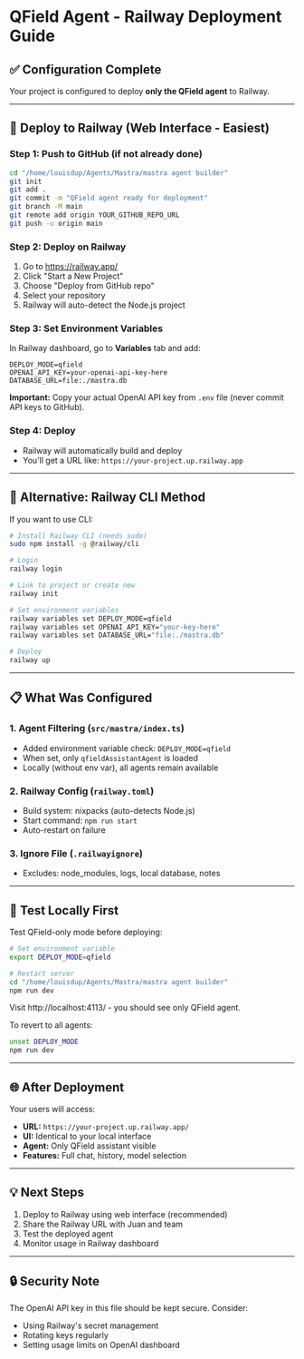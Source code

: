 # QField Agent - Railway Deployment Guide

## ✅ Configuration Complete

Your project is configured to deploy **only the QField agent** to Railway.

---

## 🚀 Deploy to Railway (Web Interface - Easiest)

### Step 1: Push to GitHub (if not already done)
```bash
cd "/home/louisdup/Agents/Mastra/mastra agent builder"
git init
git add .
git commit -m "QField agent ready for deployment"
git branch -M main
git remote add origin YOUR_GITHUB_REPO_URL
git push -u origin main
```

### Step 2: Deploy on Railway
1. Go to https://railway.app/
2. Click "Start a New Project"
3. Choose "Deploy from GitHub repo"
4. Select your repository
5. Railway will auto-detect the Node.js project

### Step 3: Set Environment Variables
In Railway dashboard, go to **Variables** tab and add:

```
DEPLOY_MODE=qfield
OPENAI_API_KEY=your-openai-api-key-here
DATABASE_URL=file:./mastra.db
```

**Important:** Copy your actual OpenAI API key from `.env` file (never commit API keys to GitHub).

### Step 4: Deploy
- Railway will automatically build and deploy
- You'll get a URL like: `https://your-project.up.railway.app`

---

## 🔧 Alternative: Railway CLI Method

If you want to use CLI:

```bash
# Install Railway CLI (needs sudo)
sudo npm install -g @railway/cli

# Login
railway login

# Link to project or create new
railway init

# Set environment variables
railway variables set DEPLOY_MODE=qfield
railway variables set OPENAI_API_KEY="your-key-here"
railway variables set DATABASE_URL="file:./mastra.db"

# Deploy
railway up
```

---

## 📋 What Was Configured

### 1. **Agent Filtering** (`src/mastra/index.ts`)
- Added environment variable check: `DEPLOY_MODE=qfield`
- When set, only `qfieldAssistantAgent` is loaded
- Locally (without env var), all agents remain available

### 2. **Railway Config** (`railway.toml`)
- Build system: nixpacks (auto-detects Node.js)
- Start command: `npm run start`
- Auto-restart on failure

### 3. **Ignore File** (`.railwayignore`)
- Excludes: node_modules, logs, local database, notes

---

## 🧪 Test Locally First

Test QField-only mode before deploying:

```bash
# Set environment variable
export DEPLOY_MODE=qfield

# Restart server
cd "/home/louisdup/Agents/Mastra/mastra agent builder"
npm run dev
```

Visit http://localhost:4113/ - you should see only QField agent.

To revert to all agents:
```bash
unset DEPLOY_MODE
npm run dev
```

---

## 🌐 After Deployment

Your users will access:
- **URL:** `https://your-project.up.railway.app/`
- **UI:** Identical to your local interface
- **Agent:** Only QField assistant visible
- **Features:** Full chat, history, model selection

---

## 💡 Next Steps

1. Deploy to Railway using web interface (recommended)
2. Share the Railway URL with Juan and team
3. Test the deployed agent
4. Monitor usage in Railway dashboard

---

## 🔒 Security Note

The OpenAI API key in this file should be kept secure. Consider:
- Using Railway's secret management
- Rotating keys regularly
- Setting usage limits on OpenAI dashboard
